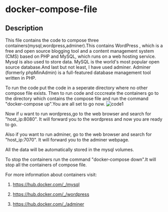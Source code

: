 # docker-compose-file
## Description
This file contains the code to compose three containers(mysql,wordpress,adminer).This contains WordPress , which is a free and open source blogging tool and a content management system (CMS) based on PHP and MySQL, which runs on a web hosting service. Mysql is also used to store data. MySQL is the world's most popular open source database.And last but not least, I have used adminer. Adminer (formerly phpMinAdmin) is a full-featured database management tool written in PHP.

To run the code put the code in a seperate directory where no other compose file exists. Then to run code and ccccreate the containers go to the directory which contains the compose file and run the command "docker-compose up".You are all set to go now.
![code1](https://user-images.githubusercontent.com/61407784/80939763-44df1600-8dfb-11ea-9880-6b2dac75cf70.png)

Now if u want to run wordpress,go to the web browser and search for "host_ip:8080". It will forward you to the wordpress and now you are ready to go.

Also if you want to run adminer, go to the web browser and search for "host_ip:7070". It will forward you to the adminer webpage.

All the data will be automatically stored in the mysql volumes.

To stop the containers run the command "docker-compose down".It will stop all the containers of compose file.

For more information about containers visit:

1. https://hub.docker.com/_/mysql

2. https://hub.docker.com/_/wordpress

3. https://hub.docker.com/_/adminer 

